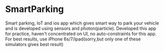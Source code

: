 # SmartParking
Smart parking, IoT and ios app which gives smart way to park your vehicle and is developed using sensors and photon(particle).
Developed this app for practice, haven't concentrated on UI, no auto-constraints for this app. For best results, use iPhone 6s/7/ipad(sorry,but only one of these simulators gives best result)
